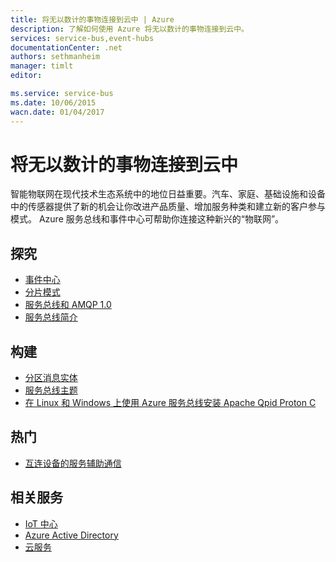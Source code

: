 ```yaml
---
title: 将无以数计的事物连接到云中 | Azure
description: 了解如何使用 Azure 将无以数计的事物连接到云中。
services: service-bus,event-hubs
documentationCenter: .net
authors: sethmanheim
manager: timlt
editor: 

ms.service: service-bus
ms.date: 10/06/2015
wacn.date: 01/04/2017
---
```


# 将无以数计的事物连接到云中
 
智能物联网在现代技术生态系统中的地位日益重要。汽车、家庭、基础设施和设备中的传感器提供了新的机会让你改进产品质量、增加服务种类和建立新的客户参与模式。 Azure 服务总线和事件中心可帮助你连接这种新兴的“物联网”。

## 探究

- [事件中心](../event-hubs/event-hubs-overview.md)
- [分片模式](http://msdn.microsoft.com/zh-cn/library/dn589797.aspx)
- [服务总线和 AMQP 1.0](./service-bus-amqp-overview.md)
- [服务总线简介](https://www.azure.cn/home/features/messaging/)
 
## 构建
- [分区消息实体](./service-bus-partitioning.md)
- [服务总线主题](./service-bus-dotnet-how-to-use-topics-subscriptions.md)
- [在 Linux 和 Windows 上使用 Azure 服务总线安装 Apache Qpid Proton C](./service-bus-amqp-apache.md) 
 
## 热门

- [互连设备的服务辅助通信](http://blogs.msdn.com/b/clemensv/archive/2014/02/10/service-assisted-communication-for-connected-devices.aspx)

## 相关服务
- [IoT 中心](https://www.azure.cn/home/features/iot-hub/)
- [Azure Active Directory](https://www.azure.cn/home/features/identity/)
- [云服务](../cloud-services/index.md/) 

<!---HONumber=Mooncake_Quality_Review_1230_2016-->